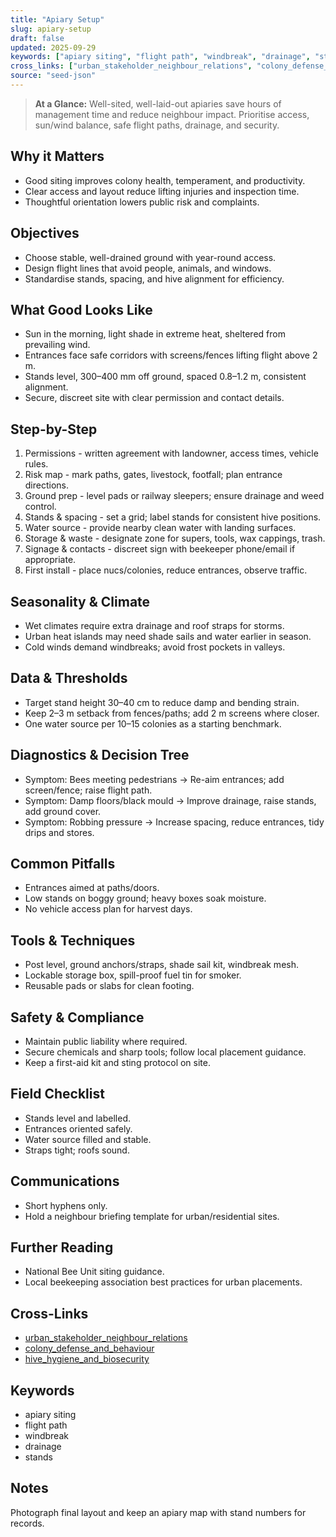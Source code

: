 ```yaml
---
title: "Apiary Setup"
slug: apiary-setup
draft: false
updated: 2025-09-29
keywords: ["apiary siting", "flight path", "windbreak", "drainage", "stands"]
cross_links: ["urban_stakeholder_neighbour_relations", "colony_defense_and_behaviour", "hive_hygiene_and_biosecurity"]
source: "seed-json"
---
```


> **At a Glance:** Well-sited, well-laid-out apiaries save hours of management time and reduce neighbour impact. Prioritise access, sun/wind balance, safe flight paths, drainage, and security.

## Why it Matters
- Good siting improves colony health, temperament, and productivity.
- Clear access and layout reduce lifting injuries and inspection time.
- Thoughtful orientation lowers public risk and complaints.

## Objectives
- Choose stable, well-drained ground with year-round access.
- Design flight lines that avoid people, animals, and windows.
- Standardise stands, spacing, and hive alignment for efficiency.

## What Good Looks Like
- Sun in the morning, light shade in extreme heat, sheltered from prevailing wind.
- Entrances face safe corridors with screens/fences lifting flight above 2 m.
- Stands level, 300–400 mm off ground, spaced 0.8–1.2 m, consistent alignment.
- Secure, discreet site with clear permission and contact details.

## Step-by-Step
1) Permissions - written agreement with landowner, access times, vehicle rules.
2) Risk map - mark paths, gates, livestock, footfall; plan entrance directions.
3) Ground prep - level pads or railway sleepers; ensure drainage and weed control.
4) Stands & spacing - set a grid; label stands for consistent hive positions.
5) Water source - provide nearby clean water with landing surfaces.
6) Storage & waste - designate zone for supers, tools, wax cappings, trash.
7) Signage & contacts - discreet sign with beekeeper phone/email if appropriate.
8) First install - place nucs/colonies, reduce entrances, observe traffic.

## Seasonality & Climate
- Wet climates require extra drainage and roof straps for storms.
- Urban heat islands may need shade sails and water earlier in season.
- Cold winds demand windbreaks; avoid frost pockets in valleys.

## Data & Thresholds
- Target stand height 30–40 cm to reduce damp and bending strain.
- Keep 2–3 m setback from fences/paths; add 2 m screens where closer.
- One water source per 10–15 colonies as a starting benchmark.

## Diagnostics & Decision Tree
- Symptom: Bees meeting pedestrians -> Re-aim entrances; add screen/fence; raise flight path.
- Symptom: Damp floors/black mould -> Improve drainage, raise stands, add ground cover.
- Symptom: Robbing pressure -> Increase spacing, reduce entrances, tidy drips and stores.

## Common Pitfalls
- Entrances aimed at paths/doors.
- Low stands on boggy ground; heavy boxes soak moisture.
- No vehicle access plan for harvest days.

## Tools & Techniques
- Post level, ground anchors/straps, shade sail kit, windbreak mesh.
- Lockable storage box, spill-proof fuel tin for smoker.
- Reusable pads or slabs for clean footing.

## Safety & Compliance
- Maintain public liability where required.
- Secure chemicals and sharp tools; follow local placement guidance.
- Keep a first-aid kit and sting protocol on site.

## Field Checklist
- Stands level and labelled.
- Entrances oriented safely.
- Water source filled and stable.
- Straps tight; roofs sound.

## Communications
- Short hyphens only.
- Hold a neighbour briefing template for urban/residential sites.

## Further Reading
- National Bee Unit siting guidance.
- Local beekeeping association best practices for urban placements.

## Cross-Links
- [urban_stakeholder_neighbour_relations](/topics/urban-stakeholder-neighbour-relations/)
- [colony_defense_and_behaviour](/topics/colony-defense-and-behaviour/)
- [hive_hygiene_and_biosecurity](/topics/hive-hygiene-and-biosecurity/)

## Keywords
- apiary siting
- flight path
- windbreak
- drainage
- stands

## Notes
Photograph final layout and keep an apiary map with stand numbers for records.
